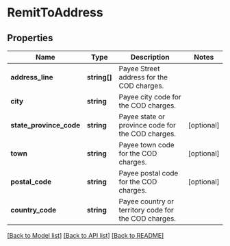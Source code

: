 # RemitToAddress

## Properties
Name | Type | Description | Notes
------------ | ------------- | ------------- | -------------
**address_line** | **string[]** | Payee Street address for the COD charges. | 
**city** | **string** | Payee city code for the COD charges. | 
**state_province_code** | **string** | Payee state or province code for the COD charges. | [optional] 
**town** | **string** | Payee town code for the COD charges. | [optional] 
**postal_code** | **string** | Payee postal code for the COD charges. | [optional] 
**country_code** | **string** | Payee country or territory code for the COD charges. | 

[[Back to Model list]](../../README.md#documentation-for-models) [[Back to API list]](../../README.md#documentation-for-api-endpoints) [[Back to README]](../../README.md)

